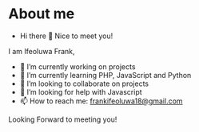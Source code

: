 # About me

- Hi there 👋
Nice to meet you!

I am Ifeoluwa Frank, 
- 🔭 I’m currently working on projects
- 🌱 I’m currently learning PHP, JavaScript and Python
- 👯 I’m looking to collaborate on projects
- 🤔 I’m looking for help with Javascript
- 📫 How to reach me: frankifeoluwa18@gmail.com

Looking Forward to meeting you!

